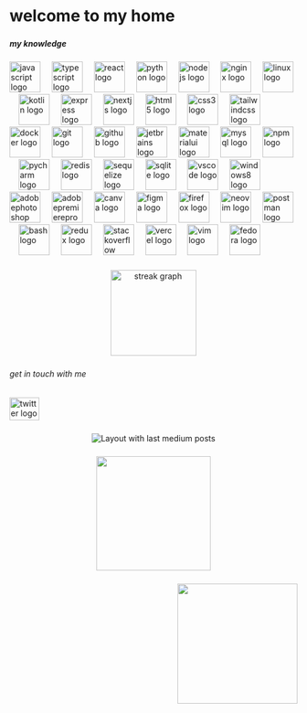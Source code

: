<h1 align="left">welcome to my home</h1>

###

<h5 align="left">my knowledge</h5>

###

<div align="left">
  <img src="https://img.shields.io/badge/JavaScript-F7DF1E?logo=javascript&logoColor=black&style=for-the-badge" height="54" alt="javascript logo"  />
  <img width="12" />
  <img src="https://cdn.jsdelivr.net/gh/devicons/devicon/icons/typescript/typescript-original.svg" height="54" alt="typescript logo"  />
  <img width="12" />
  <img src="https://cdn.jsdelivr.net/gh/devicons/devicon/icons/react/react-original.svg" height="54" alt="react logo"  />
  <img width="12" />
  <img src="https://cdn.jsdelivr.net/gh/devicons/devicon/icons/python/python-original.svg" height="54" alt="python logo"  />
  <img width="12" />
  <img src="https://img.shields.io/badge/Node.js-339933?logo=nodedotjs&logoColor=white&style=for-the-badge" height="54" alt="nodejs logo"  />
  <img width="12" />
  <img src="https://cdn.jsdelivr.net/gh/devicons/devicon/icons/nginx/nginx-original.svg" height="54" alt="nginx logo"  />
  <img width="12" />
  <img src="https://img.shields.io/badge/Linux-FCC624?logo=linux&logoColor=black&style=for-the-badge" height="54" alt="linux logo"  />
  <img width="12" />
  <img src="https://cdn.jsdelivr.net/gh/devicons/devicon/icons/kotlin/kotlin-original.svg" height="54" alt="kotlin logo"  />
  <img width="12" />
  <img src="https://cdn.jsdelivr.net/gh/devicons/devicon/icons/express/express-original.svg" height="54" alt="express logo"  />
  <img width="12" />
  <img src="https://cdn.jsdelivr.net/gh/devicons/devicon/icons/nextjs/nextjs-original.svg" height="54" alt="nextjs logo"  />
  <img width="12" />
  <img src="https://cdn.jsdelivr.net/gh/devicons/devicon/icons/html5/html5-original.svg" height="54" alt="html5 logo"  />
  <img width="12" />
  <img src="https://cdn.jsdelivr.net/gh/devicons/devicon/icons/css3/css3-original.svg" height="54" alt="css3 logo"  />
  <img width="12" />
  <img src="https://cdn.jsdelivr.net/gh/devicons/devicon/icons/tailwindcss/tailwindcss-original-wordmark.svg" height="54" alt="tailwindcss logo"  />
  <img width="12" />
  <img src="https://cdn.jsdelivr.net/gh/devicons/devicon/icons/docker/docker-original.svg" height="54" alt="docker logo"  />
  <img width="12" />
  <img src="https://cdn.jsdelivr.net/gh/devicons/devicon/icons/git/git-original.svg" height="54" alt="git logo"  />
  <img width="12" />
  <img src="https://skillicons.dev/icons?i=github" height="54" alt="github logo"  />
  <img width="12" />
  <img src="https://cdn.jsdelivr.net/gh/devicons/devicon/icons/jetbrains/jetbrains-original.svg" height="54" alt="jetbrains logo"  />
  <img width="12" />
  <img src="https://cdn.jsdelivr.net/gh/devicons/devicon/icons/materialui/materialui-original.svg" height="54" alt="materialui logo"  />
  <img width="12" />
  <img src="https://cdn.jsdelivr.net/gh/devicons/devicon/icons/mysql/mysql-original.svg" height="54" alt="mysql logo"  />
  <img width="12" />
  <img src="https://cdn.jsdelivr.net/gh/devicons/devicon/icons/npm/npm-original-wordmark.svg" height="54" alt="npm logo"  />
  <img width="12" />
  <img src="https://cdn.jsdelivr.net/gh/devicons/devicon/icons/pycharm/pycharm-original.svg" height="54" alt="pycharm logo"  />
  <img width="12" />
  <img src="https://cdn.simpleicons.org/redis/DC382D" height="54" alt="redis logo"  />
  <img width="12" />
  <img src="https://cdn.jsdelivr.net/gh/devicons/devicon/icons/sequelize/sequelize-original.svg" height="54" alt="sequelize logo"  />
  <img width="12" />
  <img src="https://cdn.jsdelivr.net/gh/devicons/devicon/icons/sqlite/sqlite-original.svg" height="54" alt="sqlite logo"  />
  <img width="12" />
  <img src="https://cdn.jsdelivr.net/gh/devicons/devicon/icons/vscode/vscode-original.svg" height="54" alt="vscode logo"  />
  <img width="12" />
  <img src="https://cdn.jsdelivr.net/gh/devicons/devicon/icons/windows8/windows8-original.svg" height="54" alt="windows8 logo"  />
  <img width="12" />
  <img src="https://cdn.simpleicons.org/adobephotoshop/31A8FF" height="54" alt="adobephotoshop logo"  />
  <img width="12" />
  <img src="https://cdn.simpleicons.org/adobepremierepro/9999FF" height="54" alt="adobepremierepro logo"  />
  <img width="12" />
  <img src="https://cdn.simpleicons.org/canva/00C4CC" height="54" alt="canva logo"  />
  <img width="12" />
  <img src="https://cdn.simpleicons.org/figma/F24E1E" height="54" alt="figma logo"  />
  <img width="12" />
  <img src="https://cdn.simpleicons.org/firefox/FF7139" height="54" alt="firefox logo"  />
  <img width="12" />
  <img src="https://cdn.simpleicons.org/neovim/57A143" height="54" alt="neovim logo"  />
  <img width="12" />
  <img src="https://cdn.simpleicons.org/postman/FF6C37" height="54" alt="postman logo"  />
  <img width="12" />
  <img src="https://skillicons.dev/icons?i=bash" height="54" alt="bash logo"  />
  <img width="12" />
  <img src="https://skillicons.dev/icons?i=redux" height="54" alt="redux logo"  />
  <img width="12" />
  <img src="https://skillicons.dev/icons?i=stackoverflow" height="54" alt="stackoverflow logo"  />
  <img width="12" />
  <img src="https://skillicons.dev/icons?i=vercel" height="54" alt="vercel logo"  />
  <img width="12" />
  <img src="https://skillicons.dev/icons?i=vim" height="54" alt="vim logo"  />
  <img width="12" />
  <img src="https://img.shields.io/badge/Fedora-51A2DA?logo=fedora&logoColor=black&style=for-the-badge" height="54" alt="fedora logo"  />
</div>

###

<div align="center">
  <img src="https://streak-stats.demolab.com?user=Shahindavoodicom&locale=en&mode=daily&theme=dracula&hide_border=false&border_radius=5&order=3" height="150" alt="streak graph"  />
</div>

###

<h6 align="left">get in touch with me</h6>

###

<div align="left">
  <a href="https://twitter.com/shahini_" target="_blank">
    <img src="https://raw.githubusercontent.com/maurodesouza/profile-readme-generator/master/src/assets/icons/social/twitter/default.svg" width="52" height="40" alt="twitter logo"  />
  </a>
</div>

###

<div align="center">
  <img src="https://github-read-medium-git-main.pahlevikun.vercel.app/latest?limit=1&username=shahindavoodi&theme=dark" alt="Layout with last medium posts"  />
</div>

###

<div align="center">
  <img height="200" src="https://i.gifer.com/LuTZ.gif"  />
</div>

###

<div align="right">
  <img height="210" src="https://i.gifer.com/R2oi.gif"  />
</div>

###
